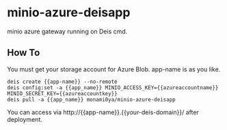 # minio-azure-deisapp
minio azure gateway running on Deis cmd.

## How To

You must get your storage account for Azure Blob.
app-name is as you like.

```
deis create {{app-name}} --no-remote
deis config:set -a {{app_name}} MINIO_ACCESS_KEY={{azureaccountname}} MINIO_SECRET_KEY={{azureaccountkey}}
deis pull -a {{app_name}} monami0ya/minio-azure-deisapp
```

You can access via http://{{app-name}}.{{your-deis-domain}}/ after deployment.
